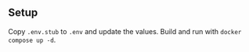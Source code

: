 ## Setup

Copy `.env.stub` to `.env` and update the values. Build and run with `docker compose up -d`.
